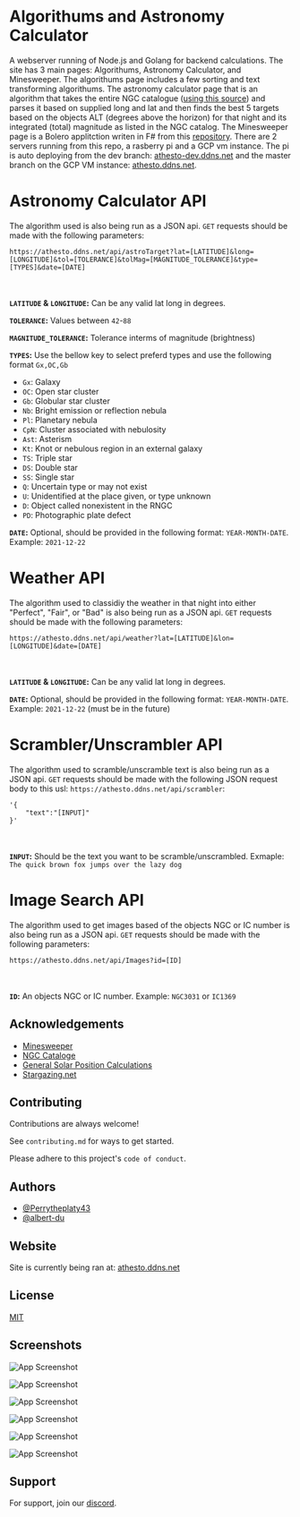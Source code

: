 
# Algorithums and Astronomy Calculator

A webserver running of Node.js and Golang for backend calculations. The site has 3 main 
pages: Algorithums, Astronomy Calculator, and Minesweeper. The algorithums page includes 
a few sorting and text transforming algorithums. The astronomy calculator page that is an
algorithm that takes the entire NGC catalogue ([using this source](https://heasarc.gsfc.nasa.gov/W3Browse/all/ngc2000.html)) 
and parses it based on supplied long and lat and then finds the best 5 targets based on the
objects ALT (degrees above the horizon) for that night and its integrated (total) magnitude 
as listed in the NGC catalog. The Minesweeper page is a Bolero applitction writen in F# from
this [repository](https://github.com/albert-du/BoleroMinesweeper). There are 2 servers running
from this repo, a rasberry pi and a GCP vm instance. The pi is auto deploying from the dev branch:
[athesto-dev.ddns.net](https://athesto-dev.ddns.net/) and the master branch on the GCP VM instance:
[athesto.ddns.net](https://athesto.ddns.net/).

# Astronomy Calculator API
The algorithm used is also being run as a JSON api. `GET` requests should be made with the following
parameters:

`https://athesto.ddns.net/api/astroTarget?lat=[LATITUDE]&long=[LONGITUDE]&tol=[TOLERANCE]&tolMag=[MAGNITUDE_TOLERANCE]&type=[TYPES]&date=[DATE]`

<br></br>
**`LATITUDE` & `LONGITUDE`:** Can  be any valid lat long in degrees.

**`TOLERANCE`:** Values between `42`-`88`

**`MAGNITUDE_TOLERANCE`:** Tolerance interms of magnitude (brightness)

**`TYPES`:** Use the bellow key to select preferd types and use the following format `Gx,OC,Gb`
 - `Gx`: Galaxy
 - `OC`: Open star cluster
 - `Gb`: Globular star cluster
 - `Nb`: Bright emission or reflection nebula
 - `Pl`: Planetary nebula
 - `CpN`: Cluster associated with nebulosity
 - `Ast`: Asterism
 - `Kt`: Knot or nebulous region in an external galaxy
 - `TS`: Triple star
 - `DS`: Double star
 - `SS`: Single star
 - `Q`: Uncertain type or may not exist
 - `U`: Unidentified at the place given, or type unknown
 - `D`: Object called nonexistent in the RNGC
 - `PD`: Photographic plate defect

**`DATE`:** Optional, should be provided in the following format: `YEAR-MONTH-DATE`. Example: `2021-12-22`

# Weather API
The algorithm used to classidiy the weather in that night into either "Perfect", "Fair", or "Bad" is also being run as a JSON api. 
`GET` requests should be made with the following parameters:

`https://athesto.ddns.net/api/weather?lat=[LATITUDE]&lon=[LONGITUDE]&date=[DATE]`

<br></br>
**`LATITUDE` & `LONGITUDE`:** Can be any valid lat long in degrees.

**`DATE`:** Optional, should be provided in the following format: `YEAR-MONTH-DATE`. Example: `2021-12-22` (must be in the future)

# Scrambler/Unscrambler API
The algorithm used to scramble/unscramble text is also being run as a JSON api. 
`GET` requests should be made with the following JSON request body to this usl: `https://athesto.ddns.net/api/scrambler`:

```
'{
    "text":"[INPUT]"
}'
```

<br></br>
**`INPUT`:** Should be the text you want to be scramble/unscrambled. Exmaple: `The quick brown fox jumps over the lazy dog`

# Image Search API
The algorithm used to get images based of the objects NGC or IC number is also being run as a JSON api. 
`GET` requests should be made with the following parameters:

`https://athesto.ddns.net/api/Images?id=[ID]`

<br></br>
**`ID`:** An objects NGC or IC number. Example: `NGC3031` or `IC1369`

## Acknowledgements

 - [Minesweeper](https://github.com/albert-du/BoleroMinesweeper)
 - [NGC Cataloge](https://heasarc.gsfc.nasa.gov/W3Browse/all/ngc2000.html)
 - [General Solar Position Calculations](https://gml.noaa.gov/grad/solcalc/solareqns.PDF)
 - [Stargazing.net](http://www.stargazing.net/kepler/altaz.html)


## Contributing

Contributions are always welcome!

See `contributing.md` for ways to get started.

Please adhere to this project's `code of conduct`.


## Authors

- [@Perrytheplaty43](https://github.com/Perrytheplaty43)
- [@albert-du](https://github.com/albert-du)


## Website

Site is currently being ran at:
[athesto.ddns.net](https://athesto.ddns.net/)


## License

[MIT](https://choosealicense.com/licenses/mit/)


## Screenshots

![App Screenshot](https://imgur.com/TjqTr1x.png)

![App Screenshot](https://imgur.com/1n5Bv7B.png)

![App Screenshot](https://imgur.com/yvrLuYI.png)

![App Screenshot](https://imgur.com/VMzCiRC.png)

![App Screenshot](https://imgur.com/z2qRHF4.png)

![App Screenshot](https://imgur.com/YfqrsoZ.png)


## Support

For support, join our [discord](https://discord.gg/xVDEdX6ys9).
